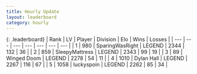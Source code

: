```yaml
---
title: Hourly Update
layout: leaderboard
category: hourly
---
```


{: .leaderboard}
| Rank | LV | Player | Division | Elo | Wins | Losses |
| --- | --- | --- | --- | --- | --- | --- |
| <span data-change="0">1</span> | 980 | <span title="ID: 402846">SparingWasRight</span> | LEGEND | <span data-change="0">2344</span> | <span data-change="0">132</span> | <span data-change="0">36</span> |
| <span data-change="0">2</span> | 859 | <span title="ID: 153129">SleepyMattress</span> | LEGEND | <span data-change="0">2343</span> | <span data-change="0">99</span> | <span data-change="0">19</span> |
| <span data-change="0">3</span> | 89 | <span title="ID: 744396">Winged Doom</span> | LEGEND | <span data-change="0">2278</span> | <span data-change="0">54</span> | <span data-change="0">11</span> |
| <span data-change="8">4</span> | 1010 | <span title="ID: 174294">Dylan Hall</span> | LEGEND | <span data-change="28">2267</span> | <span data-change="3">116</span> | <span data-change="0">67</span> |
| <span data-change="-1">5</span> | 1058 | <span title="ID: 512212">luckyspoin</span> | LEGEND | <span data-change="-2">2262</span> | <span data-change="1">85</span> | <span data-change="1">34</span> |